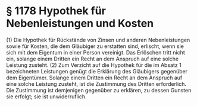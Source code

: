 # § 1178 Hypothek für Nebenleistungen und Kosten
(1) Die Hypothek für Rückstände von Zinsen und anderen Nebenleistungen sowie für Kosten, die dem Gläubiger zu erstatten sind, erlischt, wenn sie sich mit dem Eigentum in einer Person vereinigt. Das Erlöschen tritt nicht ein, solange einem Dritten ein Recht an dem Anspruch auf eine solche Leistung zusteht.
(2) Zum Verzicht auf die Hypothek für die im Absatz 1 bezeichneten Leistungen genügt die Erklärung des Gläubigers gegenüber dem Eigentümer. Solange einem Dritten ein Recht an dem Anspruch auf eine solche Leistung zusteht, ist die Zustimmung des Dritten erforderlich. Die Zustimmung ist demjenigen gegenüber zu erklären, zu dessen Gunsten sie erfolgt; sie ist unwiderruflich.